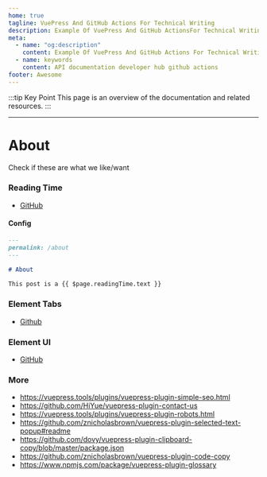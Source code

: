 ```yaml
---
home: true
tagline: VuePress And GitHub Actions For Technical Writing
description: Example Of VuePress And GitHub ActionsFor Technical Writing
meta:
  - name: "og:description"
    content: Example Of VuePress And GitHub Actions For Technical Writing
  - name: keywords
    content: API documentation developer hub github actions
footer: Awesome
---
```


:::tip Key Point
This page is an overview of the documentation and related resources.
:::

---



# About



Check if these are what we like/want

### Reading Time

- [GitHub](https://github.com/darrenjennings/vuepress-plugin-reading-time)

#### Config

```md
---
permalink: /about
---

# About

This post is a {{ $page.readingTime.text }}
```

### Element Tabs

- [Github](https://superbiger.github.io/vuepress-plugin-tabs/#preview)

### Element UI

- [GitHub](https://lq782655835.github.io/vuepress-plugin-element-ui/#el-tabs)

### More

- https://vuepress.tools/plugins/vuepress-plugin-simple-seo.html
- https://github.com/HiYue/vuepress-plugin-contact-us
- https://vuepress.tools/plugins/vuepress-plugin-robots.html
- https://github.com/znicholasbrown/vuepress-plugin-selected-text-popup#readme
- https://github.com/dovy/vuepress-plugin-clipboard-copy/blob/master/package.json
- https://github.com/znicholasbrown/vuepress-plugin-code-copy
- https://www.npmjs.com/package/vuepress-plugin-glossary
